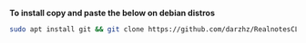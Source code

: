 **To install copy and paste the below on debian distros**
```sh
sudo apt install git && git clone https://github.com/darzhz/RealnotesCLI.git && cd RealnotesCLI && ./install.sh
```

